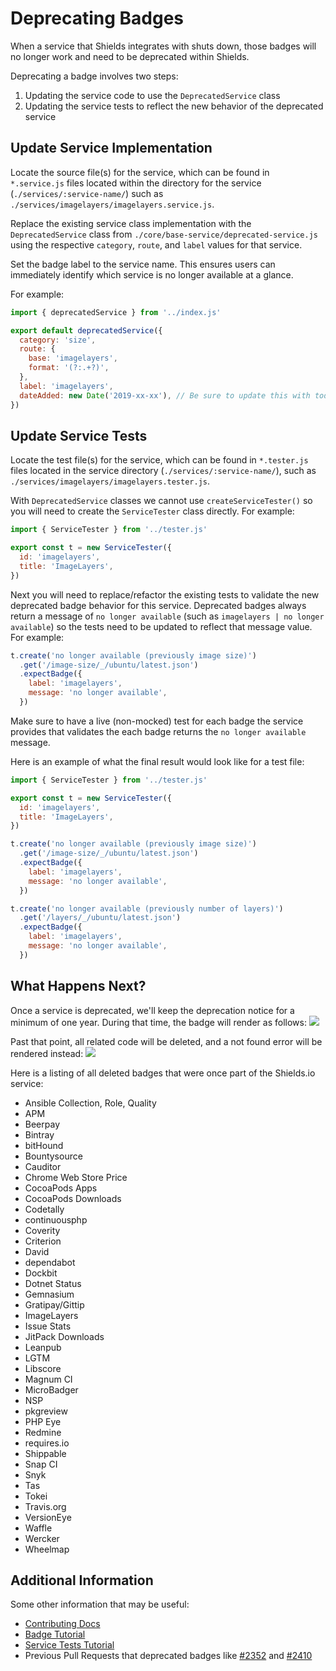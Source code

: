 # Deprecating Badges

When a service that Shields integrates with shuts down, those badges will no longer work and need to be deprecated within Shields.

Deprecating a badge involves two steps:

1.  Updating the service code to use the `DeprecatedService` class
2.  Updating the service tests to reflect the new behavior of the deprecated service

## Update Service Implementation

Locate the source file(s) for the service, which can be found in `*.service.js` files located within the directory for the service (`./services/:service-name/`) such as `./services/imagelayers/imagelayers.service.js`.

Replace the existing service class implementation with the `DeprecatedService` class from `./core/base-service/deprecated-service.js` using the respective `category`, `route`, and `label` values for that service.

Set the badge label to the service name. This ensures users can immediately identify which service is no longer available at a glance.

For example:

```js
import { deprecatedService } from '../index.js'

export default deprecatedService({
  category: 'size',
  route: {
    base: 'imagelayers',
    format: '(?:.+?)',
  },
  label: 'imagelayers',
  dateAdded: new Date('2019-xx-xx'), // Be sure to update this with today's date!
})
```

## Update Service Tests

Locate the test file(s) for the service, which can be found in `*.tester.js` files located in the service directory (`./services/:service-name/`), such as `./services/imagelayers/imagelayers.tester.js`.

With `DeprecatedService` classes we cannot use `createServiceTester()` so you will need to create the `ServiceTester` class directly. For example:

```js
import { ServiceTester } from '../tester.js'

export const t = new ServiceTester({
  id: 'imagelayers',
  title: 'ImageLayers',
})
```

Next you will need to replace/refactor the existing tests to validate the new deprecated badge behavior for this service. Deprecated badges always return a message of `no longer available` (such as `imagelayers | no longer available`) so the tests need to be updated to reflect that message value. For example:

```js
t.create('no longer available (previously image size)')
  .get('/image-size/_/ubuntu/latest.json')
  .expectBadge({
    label: 'imagelayers',
    message: 'no longer available',
  })
```

Make sure to have a live (non-mocked) test for each badge the service provides that validates the each badge returns the `no longer available` message.

Here is an example of what the final result would look like for a test file:

```js
import { ServiceTester } from '../tester.js'

export const t = new ServiceTester({
  id: 'imagelayers',
  title: 'ImageLayers',
})

t.create('no longer available (previously image size)')
  .get('/image-size/_/ubuntu/latest.json')
  .expectBadge({
    label: 'imagelayers',
    message: 'no longer available',
  })

t.create('no longer available (previously number of layers)')
  .get('/layers/_/ubuntu/latest.json')
  .expectBadge({
    label: 'imagelayers',
    message: 'no longer available',
  })
```

## What Happens Next?

Once a service is deprecated, we'll keep the deprecation notice for a minimum of one year. During that time, the badge will render as follows:
![](https://img.shields.io/badge/gratipay-no%20longer%20available-inactive)

Past that point, all related code will be deleted, and a not found error will be rendered instead:
![](https://img.shields.io/badge/404-badge%20not%20found-critical)

Here is a listing of all deleted badges that were once part of the Shields.io service:

- Ansible Collection, Role, Quality
- APM
- Beerpay
- Bintray
- bitHound
- Bountysource
- Cauditor
- Chrome Web Store Price
- CocoaPods Apps
- CocoaPods Downloads
- Codetally
- continuousphp
- Coverity
- Criterion
- David
- dependabot
- Dockbit
- Dotnet Status
- Gemnasium
- Gratipay/Gittip
- ImageLayers
- Issue Stats
- JitPack Downloads
- Leanpub
- LGTM
- Libscore
- Magnum CI
- MicroBadger
- NSP
- pkgreview
- PHP Eye
- Redmine
- requires.io
- Shippable
- Snap CI
- Snyk
- Tas
- Tokei
- Travis.org
- VersionEye
- Waffle
- Wercker
- Wheelmap

## Additional Information

Some other information that may be useful:

- [Contributing Docs](../CONTRIBUTING.md)
- [Badge Tutorial](./TUTORIAL.md)
- [Service Tests Tutorial](./service-tests.md)
- Previous Pull Requests that deprecated badges like [#2352](https://github.com/badges/shields/pull/2352) and [#2410](https://github.com/badges/shields/pull/2410)
